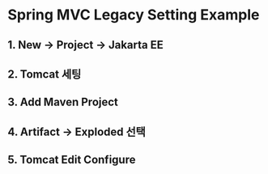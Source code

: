# Spring MVC Legacy Setting Example

## 1. New -> Project -> Jakarta EE

## 2. Tomcat 세팅

## 3. Add Maven Project

## 4. Artifact -> Exploded 선택

## 5. Tomcat Edit Configure